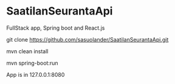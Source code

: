# SaatilanSeurantaApi
FullStack app, Spring boot and React.js

 git clone https://github.com/sasuolander/SaatilanSeurantaApi.git
 
 mvn clean install 
 
 mvn spring-boot:run

 App is in 127.0.0.1:8080
